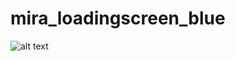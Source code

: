 # mira_loadingscreen_blue
![alt text](https://cdn.discordapp.com/attachments/877959523636228126/944009396269223996/Bildschirmfoto_2022-02-18_um_00.16.08.png)
